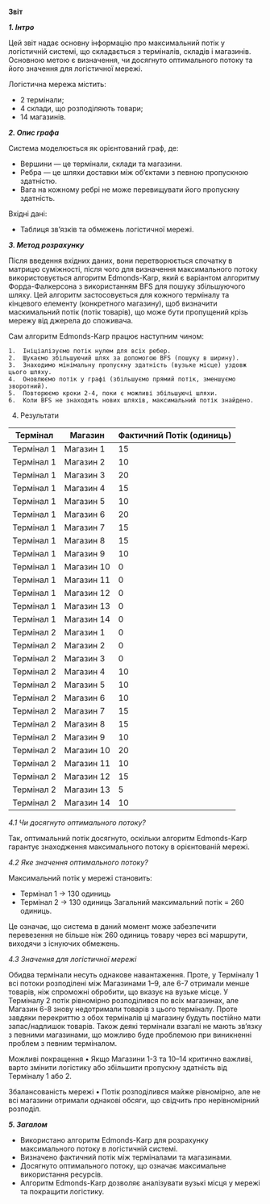 **Звіт**

**_1. Інтро_**

Цей звіт надає основну інформацію про максимальний потік у логістичній системі, що складається з терміналів, складів і магазинів. Основною метою є визначення, чи досягнуто оптимального потоку та його значення для логістичної мережі.

Логістична мережа містить:

- 2 термінали;
- 4 склади, що розподіляють товари;
- 14 магазинів.

**_2. Опис графа_**

Система моделюється як орієнтований граф, де:

- Вершини — це термінали, склади та магазини.
- Ребра — це шляхи доставки між об’єктами з певною пропускною здатністю.
- Вага на кожному ребрі не може перевищувати його пропускну здатність.

Вхідні дані:

- Таблиця звʼязків та обмежень логістичної мережі.

**_3. Метод розрахунку_**

Після введення вхідних даних, вони перетворюється спочатку в матрицю суміжності, після чого для визначення максимального потоку використовується алгоритм Edmonds-Karp, який є варіантом алгоритму Форда-Фалкерсона з використанням BFS для пошуку збільшуючого шляху. Цей алгоритм застосовується для кожного терміналу та кінцевого елементу (конкретного магазину), щоб визначити маскимальний потік (потік товарів), що може бути пропущений крізь мережу від джерела до споживача.

Сам алгоритм Edmonds-Karp працює наступним чином:

    1.	Ініціалізуємо потік нулем для всіх ребер.
    2.	Шукаємо збільшуючий шлях за допомогою BFS (пошуку в ширину).
    3.	Знаходимо мінімальну пропускну здатність (вузьке місце) уздовж цього шляху.
    4.	Оновлюємо потік у графі (збільшуємо прямий потік, зменшуємо зворотний).
    5.	Повторюємо кроки 2-4, поки є можливі збільшуючі шляхи.
    6.	Коли BFS не знаходить нових шляхів, максимальний потік знайдено.

4. Результати

| Термінал   | Магазин    | Фактичний Потік (одиниць) |
| ---------- | ---------- | ------------------------- |
| Термінал 1 | Магазин 1  | 15                        |
| Термінал 1 | Магазин 2  | 10                        |
| Термінал 1 | Магазин 3  | 20                        |
| Термінал 1 | Магазин 4  | 15                        |
| Термінал 1 | Магазин 5  | 10                        |
| Термінал 1 | Магазин 6  | 20                        |
| Термінал 1 | Магазин 7  | 15                        |
| Термінал 1 | Магазин 8  | 15                        |
| Термінал 1 | Магазин 9  | 10                        |
| Термінал 1 | Магазин 10 | 0                         |
| Термінал 1 | Магазин 11 | 0                         |
| Термінал 1 | Магазин 12 | 0                         |
| Термінал 1 | Магазин 13 | 0                         |
| Термінал 1 | Магазин 14 | 0                         |
| Термінал 2 | Магазин 1  | 0                         |
| Термінал 2 | Магазин 2  | 0                         |
| Термінал 2 | Магазин 3  | 0                         |
| Термінал 2 | Магазин 4  | 10                        |
| Термінал 2 | Магазин 5  | 10                        |
| Термінал 2 | Магазин 6  | 10                        |
| Термінал 2 | Магазин 7  | 15                        |
| Термінал 2 | Магазин 8  | 15                        |
| Термінал 2 | Магазин 9  | 10                        |
| Термінал 2 | Магазин 10 | 20                        |
| Термінал 2 | Магазин 11 | 10                        |
| Термінал 2 | Магазин 12 | 15                        |
| Термінал 2 | Магазин 13 | 5                         |
| Термінал 2 | Магазин 14 | 10                        |

_4.1 Чи досягнуто оптимального потоку?_

Так, оптимальний потік досягнуто, оскільки алгоритм Edmonds-Karp гарантує знаходження максимального потоку в орієнтованій мережі.

_4.2 Яке значення оптимального потоку?_

Максимальний потік у мережі становить:

- Термінал 1 → 130 одиниць
- Термінал 2 → 130 одиниць
  Загальний максимальний потік = 260 одиниць.

Це означає, що система в даний момент може забезпечити перевезення не більше ніж 260 одиниць товару через всі маршрути, виходячи з існуючих обмежень.

_4.3 Значення для логістичної мережі_

Обидва термінали несуть однакове навантаження. Проте, у Терміналу 1 всі потоки розподілені між Магазинами 1–9, але 6-7 отримали менше товарів, ніж спроможні обробити, що вказує на вузьке місце. У Терміналу 2 потік рівномірно розподілився по всіх магазинах, але Магазин 6-8 знову недотримали товарів з цього терміналу. Проте завдяки перекриттю з обох терміналів ці магазину будуть постійно мати запас/надлишок товарів. Також деякі термінали взагалі не мають звʼязку з певними магазинами, що можливо буде проблемою при виникненні проблем з певним терміналом.

Можливі покращення
• Якщо Магазини 1-3 та 10–14 критично важливі, варто змінити логістику або збільшити пропускну здатність від Терміналу 1 або 2.

Збалансованість мережі
• Потік розподілився майже рівномірно, але не всі магазини отримали однакові обсяги, що свідчить про нерівномірний розподіл.

**_5. Загалом_**

- Використано алгоритм Edmonds-Karp для розрахунку максимального потоку в логістичній системі.
- Визначено фактичний потік між терміналами та магазинами.
- Досягнуто оптимального потоку, що означає максимальне використання ресурсів.
- Алгоритм Edmonds-Karp дозволяє аналізувати вузькі місця у мережі та покращити логістику.
